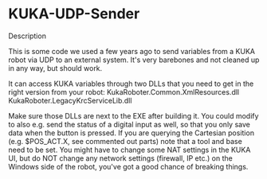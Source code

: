 # KUKA-UDP-Sender
Description

This is some code we used a few years ago to send variables from a KUKA robot via UDP to an external system. It's very barebones and not cleaned up in any way, but should work.

It can access KUKA variables through two DLLs that you need to get in the right version from your robot:
KukaRoboter.Common.XmlResources.dll
KukaRoboter.LegacyKrcServiceLib.dll

Make sure those DLLs are next to the EXE after building it. You could modify to also e.g. send the status of a digital input as well, so that you only save data when the button is pressed. If you are querying the Cartesian position (e.g. $POS_ACT.X, see commented out parts) note that a tool and base need to be set.
You might have to change some NAT settings in the KUKA UI, but do NOT change any network settings (firewall, IP etc.) on the Windows side of the robot, you've got a good chance of breaking things.
